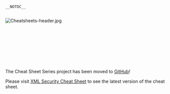 `__NOTOC__`

<div style="width:100%;height:160px;border:0,margin:0;overflow: hidden;">

![Cheatsheets-header.jpg](Cheatsheets-header.jpg
"Cheatsheets-header.jpg")

</div>

The Cheat Sheet Series project has been moved to
[GitHub](https://github.com/OWASP/CheatSheetSeries)\!

Please visit [XML Security Cheat
Sheet](https://github.com/OWASP/CheatSheetSeries/blob/master/cheatsheets/XML_Security_Cheat_Sheet.md)
to see the latest version of the cheat sheet.